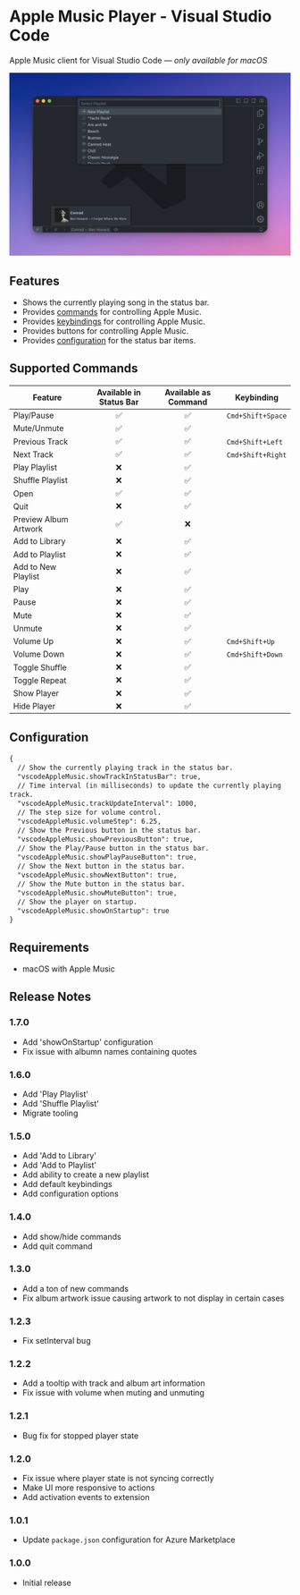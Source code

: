 # Apple Music Player - Visual Studio Code

Apple Music client for Visual Studio Code — _only available for macOS_

![Screen Shot](images/screenshot.png)

## Features

- Shows the currently playing song in the status bar.
- Provides [commands](#supported-commands) for controlling Apple Music.
- Provides [keybindings](#supported-commands) for controlling Apple Music.
- Provides buttons for controlling Apple Music.
- Provides [configuration](#configuration) for the status bar items.

## Supported Commands

| Feature               | Available in Status Bar | Available as Command | Keybinding        |
| --------------------- | :---------------------: | :------------------: | ----------------- |
| Play/Pause            |           ✅            |          ✅          | `Cmd+Shift+Space` |
| Mute/Unmute           |           ✅            |          ✅          |                   |
| Previous Track        |           ✅            |          ✅          | `Cmd+Shift+Left`  |
| Next Track            |           ✅            |          ✅          | `Cmd+Shift+Right` |
| Play Playlist         |           ❌            |          ✅          |                   |
| Shuffle Playlist      |           ❌            |          ✅          |                   |
| Open                  |           ✅            |          ✅          |                   |
| Quit                  |           ❌            |          ✅          |                   |
| Preview Album Artwork |           ✅            |          ❌          |                   |
| Add to Library        |           ❌            |          ✅          |                   |
| Add to Playlist       |           ❌            |          ✅          |                   |
| Add to New Playlist   |           ❌            |          ✅          |                   |
| Play                  |           ❌            |          ✅          |                   |
| Pause                 |           ❌            |          ✅          |                   |
| Mute                  |           ❌            |          ✅          |                   |
| Unmute                |           ❌            |          ✅          |                   |
| Volume Up             |           ❌            |          ✅          | `Cmd+Shift+Up`    |
| Volume Down           |           ❌            |          ✅          | `Cmd+Shift+Down`  |
| Toggle Shuffle        |           ❌            |          ✅          |                   |
| Toggle Repeat         |           ❌            |          ✅          |                   |
| Show Player           |           ❌            |          ✅          |                   |
| Hide Player           |           ❌            |          ✅          |                   |

## Configuration

```jsonc
{
  // Show the currently playing track in the status bar.
  "vscodeAppleMusic.showTrackInStatusBar": true,
  // Time interval (in milliseconds) to update the currently playing track.
  "vscodeAppleMusic.trackUpdateInterval": 1000,
  // The step size for volume control.
  "vscodeAppleMusic.volumeStep": 6.25,
  // Show the Previous button in the status bar.
  "vscodeAppleMusic.showPreviousButton": true,
  // Show the Play/Pause button in the status bar.
  "vscodeAppleMusic.showPlayPauseButton": true,
  // Show the Next button in the status bar.
  "vscodeAppleMusic.showNextButton": true,
  // Show the Mute button in the status bar.
  "vscodeAppleMusic.showMuteButton": true,
  // Show the player on startup.
  "vscodeAppleMusic.showOnStartup": true
}
```

## Requirements

- macOS with Apple Music

## Release Notes

### 1.7.0

- Add 'showOnStartup' configuration
- Fix issue with albumn names containing quotes

### 1.6.0

- Add 'Play Playlist'
- Add 'Shuffle Playlist'
- Migrate tooling

### 1.5.0

- Add 'Add to Library'
- Add 'Add to Playlist'
- Add ability to create a new playlist
- Add default keybindings
- Add configuration options

### 1.4.0

- Add show/hide commands
- Add quit command

### 1.3.0

- Add a ton of new commands
- Fix album artwork issue causing artwork to not display in certain cases

### 1.2.3

- Fix setInterval bug

### 1.2.2

- Add a tooltip with track and album art information
- Fix issue with volume when muting and unmuting

### 1.2.1

- Bug fix for stopped player state

### 1.2.0

- Fix issue where player state is not syncing correctly
- Make UI more responsive to actions
- Add activation events to extension

### 1.0.1

- Update `package.json` configuration for Azure Marketplace

### 1.0.0

- Initial release

